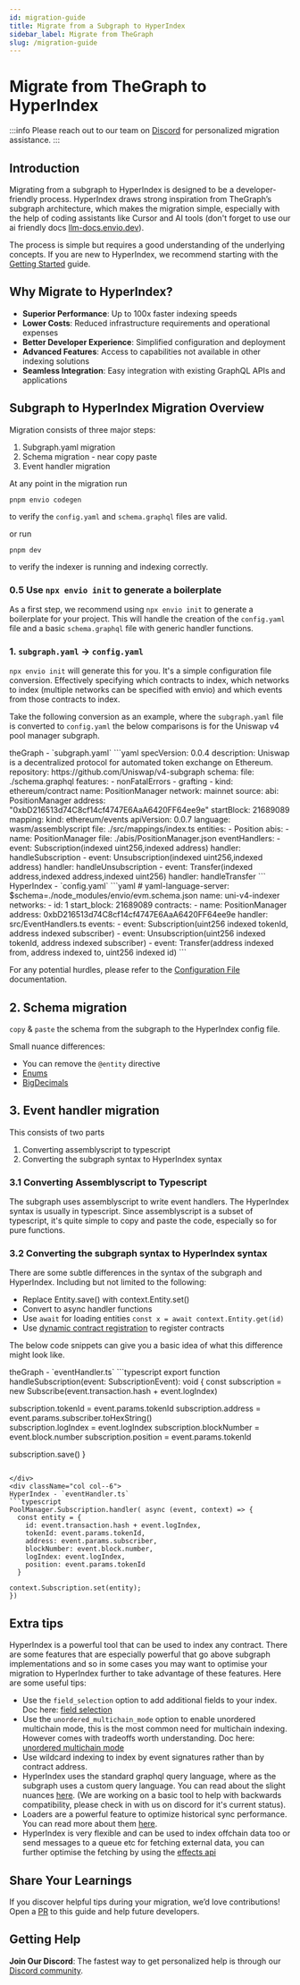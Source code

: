 ```yaml
---
id: migration-guide
title: Migrate from a Subgraph to HyperIndex
sidebar_label: Migrate from TheGraph
slug: /migration-guide
---
```


# Migrate from TheGraph to HyperIndex

:::info
Please reach out to our team on [Discord](https://discord.gg/envio) for personalized migration assistance.
:::

## Introduction

Migrating from a subgraph to HyperIndex is designed to be a developer-friendly process. HyperIndex draws strong inspiration from TheGraph’s subgraph architecture, which makes the migration simple, especially with the help of coding assistants like Cursor and AI tools (don't forget to use our ai friendly docs [llm-docs.envio.dev](https://llm-docs.envio.dev)).

The process is simple but requires a good understanding of the underlying concepts. If you are new to HyperIndex, we recommend starting with the [Getting Started](../HyperIndex/getting-started) guide.

## Why Migrate to HyperIndex?

- **Superior Performance**: Up to 100x faster indexing speeds
- **Lower Costs**: Reduced infrastructure requirements and operational expenses
- **Better Developer Experience**: Simplified configuration and deployment
- **Advanced Features**: Access to capabilities not available in other indexing solutions
- **Seamless Integration**: Easy integration with existing GraphQL APIs and applications

## Subgraph to HyperIndex Migration Overview

Migration consists of three major steps:

1. Subgraph.yaml migration
1. Schema migration - near copy paste
1. Event handler migration

At any point in the migration run

`pnpm envio codegen`

to verify the `config.yaml` and `schema.graphql` files are valid.

or run

`pnpm dev`

to verify the indexer is running and indexing correctly.

### 0.5 Use `npx envio init` to generate a boilerplate

As a first step, we recommend using `npx envio init` to generate a boilerplate for your project. This will handle the creation of the `config.yaml` file and a basic `schema.graphql` file with generic handler functions.

### 1. `subgraph.yaml` → `config.yaml`

`npx envio init` will generate this for you. It's a simple configuration file conversion. Effectively specifying which contracts to index, which networks to index (multiple networks can be specified with envio) and which events from those contracts to index.

Take the following conversion as an example, where the `subgraph.yaml` file is converted to `config.yaml` the below comparisons is for the Uniswap v4 pool manager subgraph.

<div className="row">
<div className="col col--6">
theGraph - `subgraph.yaml`
```yaml
specVersion: 0.0.4
description: Uniswap is a decentralized protocol for automated token exchange on Ethereum.
repository: https://github.com/Uniswap/v4-subgraph
schema:
  file: ./schema.graphql
features:
  - nonFatalErrors
  - grafting
  - kind: ethereum/contract
    name: PositionManager
    network: mainnet
    source:
      abi: PositionManager
      address: "0xbD216513d74C8cf14cf4747E6AaA6420FF64ee9e"
      startBlock: 21689089
    mapping:
      kind: ethereum/events
      apiVersion: 0.0.7
      language: wasm/assemblyscript
      file: ./src/mappings/index.ts
      entities:
        - Position
      abis:
        - name: PositionManager
          file: ./abis/PositionManager.json
      eventHandlers:
        - event: Subscription(indexed uint256,indexed address)
          handler: handleSubscription
        - event: Unsubscription(indexed uint256,indexed address)
          handler: handleUnsubscription
        - event: Transfer(indexed address,indexed address,indexed uint256)
          handler: handleTransfer  
          ```
</div>
<div className="col col--6">
HyperIndex - `config.yaml`
```yaml
# yaml-language-server: $schema=./node_modules/envio/evm.schema.json
name: uni-v4-indexer
networks:
  - id: 1
    start_block: 21689089
    contracts:      
      - name: PositionManager
        address: 0xbD216513d74C8cf14cf4747E6AaA6420FF64ee9e
        handler: src/EventHandlers.ts
        events:        
        - event: Subscription(uint256 indexed tokenId, address indexed subscriber)
        - event: Unsubscription(uint256 indexed tokenId, address indexed subscriber)          
        - event: Transfer(address indexed from, address indexed to, uint256 indexed id)
          ```
</div>
</div>

For any potential hurdles, please refer to the [Configuration File](../HyperIndex/configuration-file) documentation.

## 2. Schema migration

`copy` & `paste` the schema from the subgraph to the HyperIndex config file.

Small nuance differences:

- You can remove the `@entity` directive
- [Enums](../HyperIndex/schema#enum-types)
- [BigDecimals](../HyperIndex/schema#working-with-bigdecimal)

## 3. Event handler migration

This consists of two parts

1. Converting assemblyscript to typescript
1. Converting the subgraph syntax to HyperIndex syntax

### 3.1 Converting Assemblyscript to Typescript

The subgraph uses assemblyscript to write event handlers. The HyperIndex syntax is usually in typescript. Since assemblyscript is a subset of typescript, it's quite simple to copy and paste the code, especially so for pure functions.

### 3.2 Converting the subgraph syntax to HyperIndex syntax

There are some subtle differences in the syntax of the subgraph and HyperIndex. Including but not limited to the following:

- Replace Entity.save() with context.Entity.set()
- Convert to async handler functions
- Use `await` for loading entities `const x = await context.Entity.get(id)`
- Use [dynamic contract registration](../HyperIndex/dynamic-contracts) to register contracts

The below code snippets can give you a basic idea of what this difference might look like.

<div className="row">
<div className="col col--6">
theGraph - `eventHandler.ts`
```typescript
export function handleSubscription(event: SubscriptionEvent): void {
  const subscription = new Subscribe(event.transaction.hash + event.logIndex)

subscription.tokenId = event.params.tokenId
subscription.address = event.params.subscriber.toHexString()  
 subscription.logIndex = event.logIndex
subscription.blockNumber = event.block.number
subscription.position = event.params.tokenId

subscription.save()
}
```

</div>
<div className="col col--6">
HyperIndex - `eventHandler.ts`
```typescript
PoolManager.Subscription.handler( async (event, context) => {
  const entity = {
    id: event.transaction.hash + event.logIndex,
    tokenId: event.params.tokenId,
    address: event.params.subscriber,
    blockNumber: event.block.number,
    logIndex: event.logIndex,
    position: event.params.tokenId
  }

context.Subscription.set(entity);
})
```

</div>
</div>

## Extra tips

HyperIndex is a powerful tool that can be used to index any contract. There are some features that are especially powerful that go above subgraph implementations and so in some cases you may want to optimise your migration to HyperIndex further to take advantage of these features. Here are some useful tips:

- Use the `field_selection` option to add additional fields to your index. Doc here: [field selection](../HyperIndex/configuration-file#field-selection)
- Use the `unordered_multichain_mode` option to enable unordered multichain mode, this is the most common need for multichain indexing. However comes with tradeoffs worth understanding. Doc here: [unordered multichain mode](../HyperIndex/configuration-file#unordered-multichain-mode)
- Use wildcard indexing to index by event signatures rather than by contract address.
- HyperIndex uses the standard graphql query language, where as the subgraph uses a custom query language. You can read about the slight nuances [here](https://docs.sablier.com/api/caveats). (We are working on a basic tool to help with backwards compatibility, please check in with us on discord for it's current status).
- Loaders are a powerful feature to optimize historical sync performance. You can read more about them [here](../HyperIndex/loaders).
- HyperIndex is very flexible and can be used to index offchain data too or send messages to a queue etc for fetching external data, you can further optimise the fetching by using the [effects api](../HyperIndex/loaders#effect-api-experimental)

## Share Your Learnings

If you discover helpful tips during your migration, we’d love contributions! Open a [PR](https://github.com/enviodev/docs) to this guide and help future developers.

## Getting Help

**Join Our Discord**: The fastest way to get personalized help is through our [Discord community](https://discord.gg/envio).
